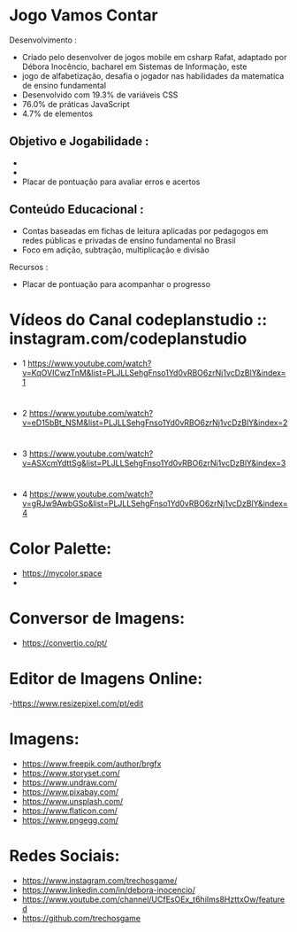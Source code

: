 # Jogo Vamos Contar
Desenvolvimento :
- Criado pelo desenvolver de jogos mobile em csharp Rafat, adaptado por Débora Inocêncio, bacharel em Sistemas de Informação, este
- jogo de alfabetização, desafia o jogador nas habilidades da matematica de ensino fundamental 
- Desenvolvido com 19.3% de variáveis CSS
- 76.0% de práticas JavaScript
- 4.7% de elementos

Objetivo e Jogabilidade :
- 
- 
- 
- Placar de pontuação para avaliar erros e acertos


Conteúdo Educacional :
- 
- Contas baseadas em fichas de leitura aplicadas por pedagogos em redes públicas e privadas de ensino fundamental no Brasil
- Foco em adição, subtração, multiplicação e divisão

Recursos :
- Placar de pontuação para acompanhar o progresso


# Vídeos do Canal codeplanstudio :: instagram.com/codeplanstudio
- 1 https://www.youtube.com/watch?v=KqOVICwzTnM&list=PLJLLSehgFnso1Yd0vRBO6zrNj1vcDzBlY&index=1
#
- 2 https://www.youtube.com/watch?v=eD15bBt_NSM&list=PLJLLSehgFnso1Yd0vRBO6zrNj1vcDzBlY&index=2
#
- 3 https://www.youtube.com/watch?v=ASXcmYdttSg&list=PLJLLSehgFnso1Yd0vRBO6zrNj1vcDzBlY&index=3
#
- 4 https://www.youtube.com/watch?v=gRJw9AwbGSo&list=PLJLLSehgFnso1Yd0vRBO6zrNj1vcDzBlY&index=4


  
# Color Palette:
 - https://mycolor.space
 - 
# Conversor de Imagens:
 - https://convertio.co/pt/

# Editor de Imagens Online:
-https://www.resizepixel.com/pt/edit

# Imagens:
- https://www.freepik.com/author/brgfx
- https://www.storyset.com/
- https://www.undraw.com/
- https://www.pixabay.com/
- https://www.unsplash.com/
- https://www.flaticon.com/
- https://www.pngegg.com/

# Redes Sociais:
- https://www.instagram.com/trechosgame/
- https://www.linkedin.com/in/debora-inocencio/
- https://www.youtube.com/channel/UCfEsOEx_t6hiIms8HzttxOw/featured
- https://github.com/trechosgame

